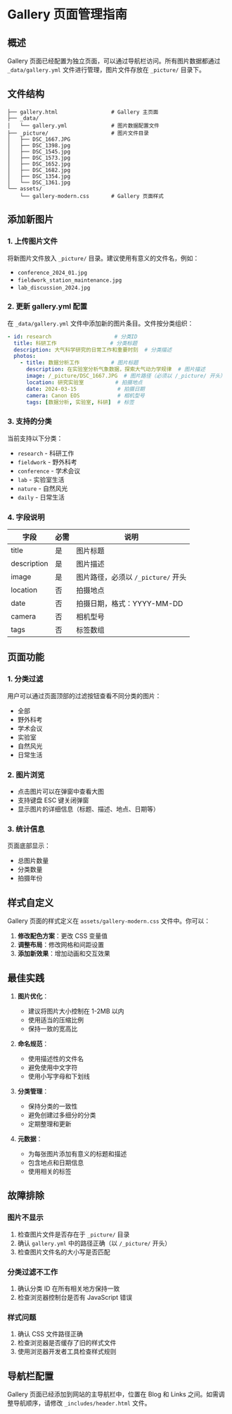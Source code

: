 # Gallery 页面管理指南

## 概述

Gallery 页面已经配置为独立页面，可以通过导航栏访问。所有图片数据都通过 `_data/gallery.yml` 文件进行管理，图片文件存放在 `_picture/` 目录下。

## 文件结构

```
├── gallery.html                 # Gallery 主页面
├── _data/
│   └── gallery.yml              # 图片数据配置文件
├── _picture/                    # 图片文件目录
│   ├── DSC_1667.JPG
│   ├── DSC_1398.jpg
│   ├── DSC_1545.jpg
│   ├── DSC_1573.jpg
│   ├── DSC_1652.jpg
│   ├── DSC_1682.jpg
│   ├── DSC_1354.jpg
│   └── DSC_1361.jpg
└── assets/
    └── gallery-modern.css       # Gallery 页面样式
```

## 添加新图片

### 1. 上传图片文件

将新图片文件放入 `_picture/` 目录。建议使用有意义的文件名，例如：
- `conference_2024_01.jpg`
- `fieldwork_station_maintenance.jpg`
- `lab_discussion_2024.jpg`

### 2. 更新 gallery.yml 配置

在 `_data/gallery.yml` 文件中添加新的图片条目。文件按分类组织：

```yaml
- id: research                    # 分类ID
  title: 科研工作                 # 分类标题
  description: 大气科学研究的日常工作和重要时刻  # 分类描述
  photos:
    - title: 数据分析工作          # 图片标题
      description: 在实验室分析气象数据，探索大气动力学规律  # 图片描述
      image: /_picture/DSC_1667.JPG  # 图片路径（必须以 /_picture/ 开头）
      location: 研究实验室          # 拍摄地点
      date: 2024-03-15             # 拍摄日期
      camera: Canon EOS            # 相机型号
      tags: [数据分析, 实验室, 科研]  # 标签
```

### 3. 支持的分类

当前支持以下分类：
- `research` - 科研工作
- `fieldwork` - 野外科考  
- `conference` - 学术会议
- `lab` - 实验室生活
- `nature` - 自然风光
- `daily` - 日常生活

### 4. 字段说明

| 字段 | 必需 | 说明 |
|------|------|------|
| title | 是 | 图片标题 |
| description | 是 | 图片描述 |
| image | 是 | 图片路径，必须以 `/_picture/` 开头 |
| location | 否 | 拍摄地点 |
| date | 否 | 拍摄日期，格式：YYYY-MM-DD |
| camera | 否 | 相机型号 |
| tags | 否 | 标签数组 |

## 页面功能

### 1. 分类过滤

用户可以通过页面顶部的过滤按钮查看不同分类的图片：
- 全部
- 野外科考
- 学术会议
- 实验室
- 自然风光
- 日常生活

### 2. 图片浏览

- 点击图片可以在弹窗中查看大图
- 支持键盘 ESC 键关闭弹窗
- 显示图片的详细信息（标题、描述、地点、日期等）

### 3. 统计信息

页面底部显示：
- 总图片数量
- 分类数量
- 拍摄年份

## 样式自定义

Gallery 页面的样式定义在 `assets/gallery-modern.css` 文件中。你可以：

1. **修改配色方案**：更改 CSS 变量值
2. **调整布局**：修改网格和间距设置
3. **添加新效果**：增加动画和交互效果

## 最佳实践

1. **图片优化**：
   - 建议将图片大小控制在 1-2MB 以内
   - 使用适当的压缩比例
   - 保持一致的宽高比

2. **命名规范**：
   - 使用描述性的文件名
   - 避免使用中文字符
   - 使用小写字母和下划线

3. **分类管理**：
   - 保持分类的一致性
   - 避免创建过多细分的分类
   - 定期整理和更新

4. **元数据**：
   - 为每张图片添加有意义的标题和描述
   - 包含地点和日期信息
   - 使用相关的标签

## 故障排除

### 图片不显示
1. 检查图片文件是否存在于 `_picture/` 目录
2. 确认 `gallery.yml` 中的路径正确（以 `/_picture/` 开头）
3. 检查图片文件名的大小写是否匹配

### 分类过滤不工作
1. 确认分类 ID 在所有相关地方保持一致
2. 检查浏览器控制台是否有 JavaScript 错误

### 样式问题
1. 确认 CSS 文件路径正确
2. 检查浏览器是否缓存了旧的样式文件
3. 使用浏览器开发者工具检查样式规则

## 导航栏配置

Gallery 页面已经添加到网站的主导航栏中，位置在 Blog 和 Links 之间。如需调整导航顺序，请修改 `_includes/header.html` 文件。
